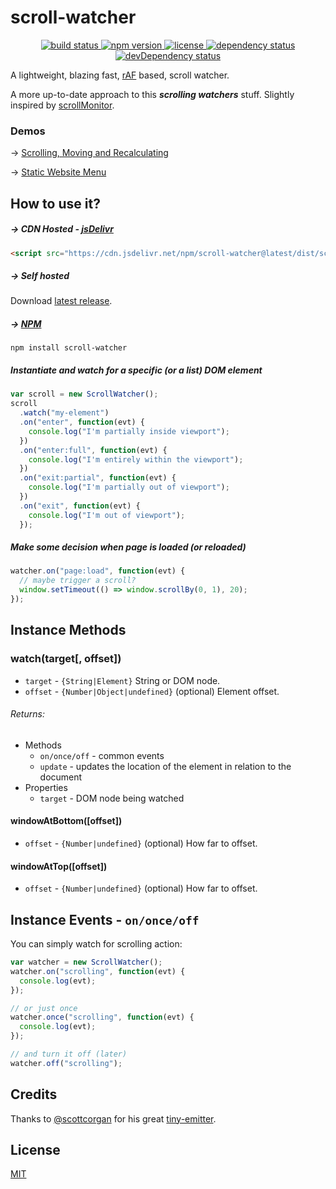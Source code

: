 # scroll-watcher

<p align="center">
  <a href="https://travis-ci.org/jonataswalker/scroll-watcher">
    <img src="https://travis-ci.org/jonataswalker/scroll-watcher.svg?branch=master" alt="build status">
  </a>
  <a href="https://www.npmjs.com/package/scroll-watcher">
    <img src="https://img.shields.io/npm/v/scroll-watcher.svg"
      alt="npm version">
  </a>
  <a href="https://github.com/jonataswalker/scroll-watcher/blob/master/LICENSE.md">
    <img src="https://img.shields.io/npm/l/scroll-watcher.svg"
      alt="license">
  </a>
  <a href="https://david-dm.org/jonataswalker/scroll-watcher">
    <img src="https://david-dm.org/jonataswalker/scroll-watcher/status.svg"
      alt="dependency status">
  </a>
  <a href="https://david-dm.org/jonataswalker/scroll-watcher">
    <img src="https://david-dm.org/jonataswalker/scroll-watcher/dev-status.svg" alt="devDependency status">
  </a>
</p>

A lightweight, blazing fast, [rAF](https://developer.mozilla.org/en-US/docs/Web/API/window/requestAnimationFrame) based, scroll watcher.

A more up-to-date approach to this **_scrolling watchers_** stuff. Slightly inspired by [scrollMonitor](https://github.com/stutrek/scrollMonitor).

### Demos

&#8594; [Scrolling, Moving and Recalculating](https://jonataswalker.github.io/scroll-watcher/examples/example.html)

&#8594; [Static Website Menu](https://jonataswalker.github.io/scroll-watcher/examples/example2.html)

## How to use it?

##### &#8594; CDN Hosted - [jsDelivr](http://www.jsdelivr.com/projects/scroll-watcher)

```HTML
<script src="https://cdn.jsdelivr.net/npm/scroll-watcher@latest/dist/scroll-watcher.min.js"></script>
```

##### &#8594; Self hosted

Download [latest release](https://github.com/jonataswalker/scroll-watcher/releases/latest).

##### &#8594; [NPM](https://www.npmjs.com/package/scroll-watcher)

```shell
npm install scroll-watcher
```

##### Instantiate and watch for a specific (or a list) DOM element

```javascript
var scroll = new ScrollWatcher();
scroll
  .watch("my-element")
  .on("enter", function(evt) {
    console.log("I'm partially inside viewport");
  })
  .on("enter:full", function(evt) {
    console.log("I'm entirely within the viewport");
  })
  .on("exit:partial", function(evt) {
    console.log("I'm partially out of viewport");
  })
  .on("exit", function(evt) {
    console.log("I'm out of viewport");
  });
```

##### Make some decision when page is loaded (or reloaded)

```javascript
watcher.on("page:load", function(evt) {
  // maybe trigger a scroll?
  window.setTimeout(() => window.scrollBy(0, 1), 20);
});
```

## Instance Methods

### watch(target[, offset])

- `target` - `{String|Element}` String or DOM node.
- `offset` - `{Number|Object|undefined}` (optional) Element offset.

###### Returns:

- Methods
  - `on/once/off` - common events
  - `update` - updates the location of the element in relation to the document
- Properties
  - `target` - DOM node being watched

#### windowAtBottom([offset])

- `offset` - `{Number|undefined}` (optional) How far to offset.

#### windowAtTop([offset])

- `offset` - `{Number|undefined}` (optional) How far to offset.

## Instance Events - `on/once/off`

You can simply watch for scrolling action:

```javascript
var watcher = new ScrollWatcher();
watcher.on("scrolling", function(evt) {
  console.log(evt);
});

// or just once
watcher.once("scrolling", function(evt) {
  console.log(evt);
});

// and turn it off (later)
watcher.off("scrolling");
```

## Credits

Thanks to [@scottcorgan](https://github.com/scottcorgan) for his great [tiny-emitter](https://github.com/scottcorgan/tiny-emitter).

## License

[MIT](https://github.com/jonataswalker/scroll-watcher/blob/master/LICENSE.md)
